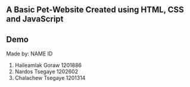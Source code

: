 ## A Basic Pet-Website Created using HTML, CSS and JavaScript

## Demo

Made by:
         NAME                  ID
1. Haileamlak Goraw         1201886
2. Nardos Tsegaye           1202602
3. Chalachew Tsegaye        1201314
  
